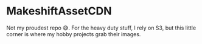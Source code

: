 # MakeshiftAssetCDN

Not my proudest repo 😅. For the heavy duty stuff, I rely on S3, but this little corner is where my hobby projects grab their images. 
